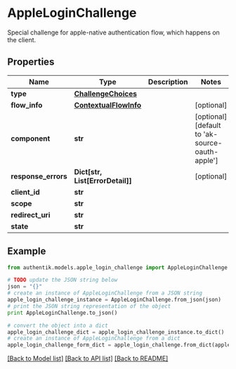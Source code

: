 # AppleLoginChallenge

Special challenge for apple-native authentication flow, which happens on the client.

## Properties
Name | Type | Description | Notes
------------ | ------------- | ------------- | -------------
**type** | [**ChallengeChoices**](ChallengeChoices.md) |  | 
**flow_info** | [**ContextualFlowInfo**](ContextualFlowInfo.md) |  | [optional] 
**component** | **str** |  | [optional] [default to 'ak-source-oauth-apple']
**response_errors** | **Dict[str, List[ErrorDetail]]** |  | [optional] 
**client_id** | **str** |  | 
**scope** | **str** |  | 
**redirect_uri** | **str** |  | 
**state** | **str** |  | 

## Example

```python
from authentik.models.apple_login_challenge import AppleLoginChallenge

# TODO update the JSON string below
json = "{}"
# create an instance of AppleLoginChallenge from a JSON string
apple_login_challenge_instance = AppleLoginChallenge.from_json(json)
# print the JSON string representation of the object
print AppleLoginChallenge.to_json()

# convert the object into a dict
apple_login_challenge_dict = apple_login_challenge_instance.to_dict()
# create an instance of AppleLoginChallenge from a dict
apple_login_challenge_form_dict = apple_login_challenge.from_dict(apple_login_challenge_dict)
```
[[Back to Model list]](../README.md#documentation-for-models) [[Back to API list]](../README.md#documentation-for-api-endpoints) [[Back to README]](../README.md)


